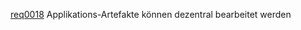 [req0018](https://github.com/DomainDrivenArchitecture/ddaRequirement/blob/master/en/requirements/req0018.md)  Applikations-Artefakte können dezentral bearbeitet werden